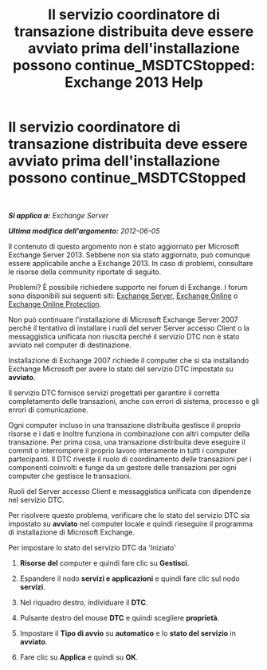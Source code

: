 ﻿---
title: "Il servizio coordinatore di transazione distribuita deve essere avviato prima dell'installazione possono continue_MSDTCStopped: Exchange 2013 Help"
TOCTitle: Il servizio coordinatore di transazione distribuita deve essere avviato prima dell'installazione possono continue_MSDTCStopped
ms:assetid: 96e33c94-348e-4a0b-9585-9bee81be4355
ms:mtpsurl: https://technet.microsoft.com/it-it/library/ms.exch.setupreadiness.msdtcstopped(v=EXCHG.150)
ms:contentKeyID: 50481226
ms.date: 05/22/2018
mtps_version: v=EXCHG.150
ms.translationtype: MT
---

# Il servizio coordinatore di transazione distribuita deve essere avviato prima dell'installazione possono continue\_MSDTCStopped

 

_**Si applica a:** Exchange Server_

_**Ultima modifica dell'argomento:** 2012-06-05_

Il contenuto di questo argomento non è stato aggiornato per Microsoft Exchange Server 2013. Sebbene non sia stato aggiornato, può comunque essere applicabile anche a Exchange 2013. In caso di problemi, consultare le risorse della community riportate di seguito.

Problemi? È possibile richiedere supporto nei forum di Exchange. I forum sono disponibili sui seguenti siti: [Exchange Server](https://go.microsoft.com/fwlink/p/?linkid=60612), [Exchange Online](https://go.microsoft.com/fwlink/p/?linkid=267542) o [Exchange Online Protection](https://go.microsoft.com/fwlink/p/?linkid=285351).

Non può continuare l'installazione di Microsoft Exchange Server 2007 perché il tentativo di installare i ruoli del server Server accesso Client o la messaggistica unificata non riuscita perché il servizio DTC non è stato avviato nel computer di destinazione.

Installazione di Exchange 2007 richiede il computer che si sta installando Exchange Microsoft per avere lo stato del servizio DTC impostato su **avviato**.

Il servizio DTC fornisce servizi progettati per garantire il corretta completamento delle transazioni, anche con errori di sistema, processo e gli errori di comunicazione.

Ogni computer incluso in una transazione distribuita gestisce il proprio risorse e i dati e inoltre funziona in combinazione con altri computer della transazione. Per prima cosa, una transazione distribuita deve eseguire il commit o interrompere il proprio lavoro interamente in tutti i computer partecipanti. Il DTC riveste il ruolo di coordinamento delle transazioni per i componenti coinvolti e funge da un gestore delle transazioni per ogni computer che gestisce le transazioni.

Ruoli del Server accesso Client e messaggistica unificata con dipendenze nel servizio DTC.

Per risolvere questo problema, verificare che lo stato del servizio DTC sia impostato su **avviato** nel computer locale e quindi rieseguire il programma di installazione di Microsoft Exchange.

Per impostare lo stato del servizio DTC da 'Iniziato'

1.  **Risorse del** computer e quindi fare clic su **Gestisci**.

2.  Espandere il nodo **servizi e applicazioni** e quindi fare clic sul nodo **servizi**.

3.  Nel riquadro destro, individuare il **DTC**.

4.  Pulsante destro del mouse **DTC** e quindi scegliere **proprietà**.

5.  Impostare il **Tipo di avvio** su **automatico** e lo **stato del servizio** in **avviato**.

6.  Fare clic su **Applica** e quindi su **OK**.

